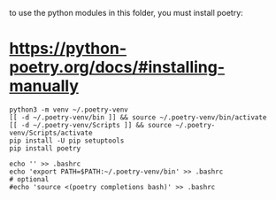 to use the python modules in this folder, you must install poetry:

# https://python-poetry.org/docs/#installing-manually

```shell
python3 -m venv ~/.poetry-venv
[[ -d ~/.poetry-venv/bin ]] && source ~/.poetry-venv/bin/activate
[[ -d ~/.poetry-venv/Scripts ]] && source ~/.poetry-venv/Scripts/activate
pip install -U pip setuptools
pip install poetry

echo '' >> .bashrc
echo 'export PATH=$PATH:~/.poetry-venv/bin' >> .bashrc
# optional
#echo 'source <(poetry completions bash)' >> .bashrc
```
